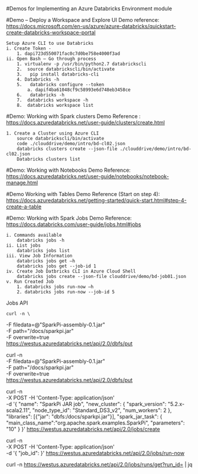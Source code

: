 #Demos for Implementing an Azure Databricks Environment module

#Demo – Deploy a Workspace and Explore UI
	Demo reference: https://docs.microsoft.com/en-us/azure/azure-databricks/quickstart-create-databricks-workspace-portal

	Setup Azure CLI to use Databricks
	i. Create Token - 
		1. dapi723d550071fac0c7d0be758e4000f3ad
	ii. Open Bash – Go through process
		1. virtualenv -p /usr/bin/python2.7 databrickscli
		2.  source databrickscli/bin/activate
		3.   pip install databricks-cli
		4. Databricks -h
		5.   databricks configure --token
			a. dapif4ba61048cf9c58993e6d748eb3458ce
		6.   databricks -h
		7.  databricks workspace -h
		8.  databricks workspace list

#Demo: Working with Spark clusters
	Demo Reference : https://docs.azuredatabricks.net/user-guide/clusters/create.html

	1. Create a Cluster using Azure CLI
		source databrickscli/bin/activate
		code ./clouddrive/demo/intro/bd-cl02.json
		databricks clusters create --json-file ./clouddrive/demo/intro/bd-cl02.json
		Databricks clusters list

#Demo: Working with Notebooks
	Demo Reference: https://docs.azuredatabricks.net/user-guide/notebooks/notebook-manage.html


#Demo Working with Tables
	Demo Reference (Start on step 4): https://docs.azuredatabricks.net/getting-started/quick-start.html#step-4-create-a-table

#Demo: Working with Spark Jobs
	Demo Reference: https://docs.databricks.com/user-guide/jobs.html#jobs

	i. Commands available
		databricks jobs -h
	ii. List jobs
		databricks jobs list
	iii. View Job Information
		databricks jobs get –h
		databricks jobs get --job-id 1
	iv. Create Job Datbricks CLI in Azure Cloud Shell
		databricks jobs create --json-file clouddrive/demo/bd-job01.json
	v. Run Created Job
		1. databricks jobs run-now –h
		2. databricks jobs run-now --job-id 5

Jobs API

	curl -n \
-F filedata=@"SparkPi-assembly-0.1.jar" \
-F path="/docs/sparkpi.jar" \
-F overwrite=true \
https://westus.azuredatabricks.net/api/2.0/dbfs/put

curl -n \
-F filedata=@"SparkPi-assembly-0.1.jar" \
-F path="/docs/sparkpi.jar" \
-F overwrite=true \
https://westus.azuredatabricks.net/api/2.0/dbfs/put

curl -n \
-X POST -H 'Content-Type: application/json' \
-d '{
      "name": "SparkPi JAR job",
      "new_cluster": {
        "spark_version": "5.2.x-scala2.11",
        "node_type_id": "Standard_DS3_v2",
        "num_workers": 2
        },
     "libraries": [{"jar": "dbfs:/docs/sparkpi.jar"}],
     "spark_jar_task": {
        "main_class_name":"org.apache.spark.examples.SparkPi",
        "parameters": "10"
        }
}' https://westus.azuredatabricks.net/api/2.0/jobs/create

curl -n \
-X POST -H 'Content-Type: application/json' \
-d '{ "job_id": <job-id> }' https://westus.azuredatabricks.net/api/2.0/jobs/run-now

curl -n https://westus.azuredatabricks.net/api/2.0/jobs/runs/get?run_id=<run-id> | jq
